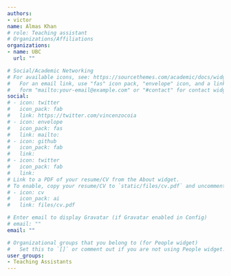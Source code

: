 ```yaml
---
authors:
- victor
name: Almas Khan
# role: Teaching assistant
# Organizations/Affiliations
organizations:
- name: UBC
  url: ""

# Social/Academic Networking
# For available icons, see: https://sourcethemes.com/academic/docs/widgets/#icons
#   For an email link, use "fas" icon pack, "envelope" icon, and a link in the
#   form "mailto:your-email@example.com" or "#contact" for contact widget.
social:
# - icon: twitter
#   icon_pack: fab
#   link: https://twitter.com/vincenzocoia
# - icon: envelope
#   icon_pack: fas
#   link: mailto:
# - icon: github
#   icon_pack: fab
#   link: 
# - icon: twitter
#   icon_pack: fab
#   link: 
# Link to a PDF of your resume/CV from the About widget.
# To enable, copy your resume/CV to `static/files/cv.pdf` and uncomment the lines below.  
# - icon: cv
#   icon_pack: ai
#   link: files/cv.pdf

# Enter email to display Gravatar (if Gravatar enabled in Config)
# email: ""
email: ""

# Organizational groups that you belong to (for People widget)
#   Set this to `[]` or comment out if you are not using People widget.  
user_groups:
- Teaching Assistants
---
```


<!-- Put text below here if you want it to appear on your page -->